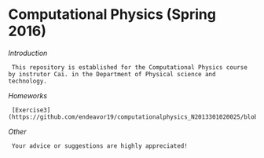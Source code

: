 # **Computational Physics (Spring 2016)**

*Introduction*
     
     This repository is established for the Computational Physics course by instrutor Cai. in the Department of Physical science and technology. 
   
*Homeworks*
     
     [Exercise3](https://github.com/endeavor19/computationalphysics_N2013301020025/blob/master/exercise/Exercise3) 
   
*Other*
     
     Your advice or suggestions are highly appreciated!
